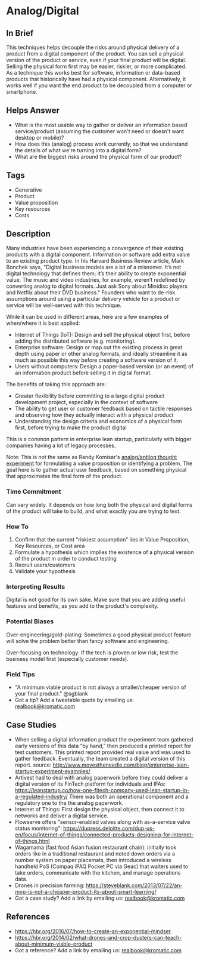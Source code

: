 # Analog/Digital

## In Brief

This techniques helps decouple the risks around physical delivery of a product from a digital component of the product. You can sell a physical version of the product or service, even if your final product will be digital. Selling the physical form first may be easier, riskier, or more complicated. As a technique this works best for software, information or data-based products that historically have had a physical component. Alternatively, it works well if you want the end product to be decoupled from a computer or smartphone.

## Helps Answer

 * What is the most usable way to gather or deliver an information based service/product (assuming the customer won't need or doesn't want desktop or mobile)?
 * How does this (analog) process work currently, so that we understand the details of what we're turning into a digital form?
 * What are the biggest risks around the physical form of our product?

## Tags
 * Generative
 * Product
 * Value proposition
 * Key resources
 * Costs

## Description

Many industries have been experiencing a convergence of their existing products with a digital component. Information or software add extra value to an existing product type. In his Harvard Business Review article, Mark Bonchek says, "Digital business models are a bit of a misnomer. It’s not digital technology that defines them; it’s their ability to create exponential value. The music and video industries, for example, weren’t redefined by converting analog to digital formats. Just ask Sony about Minidisc players and Netflix about their DVD business." Founders who want to de-risk assumptions around using a particular delivery vehicle for a product or service will be well-served with this technique. 

While it can be used in different areas, here are a few examples of when/where it is best applied:
 * Internet of Things (IoT): Design and sell the physical object first, before adding the distributed software (e.g. monitoring).
 * Enterprise software: Design or map out the existing process in great depth using paper or other analog formats, and ideally streamline it as much as possible this way before creating a software version of it.
 * Users without computers: Design a paper-based version (or an event) of an information product before selling it in digital format.

The benefits of taking this approach are:
 * Greater flexibility before committing to a large digital product development project, especially in the context of software
 * The ability to get user or customer feedback based on tactile responses and observing how they actually interact with a physical product
 * Understanding the design criteria and economics of a physical form first, before trying to make the product digital

This is a common pattern in enterprise lean startup, particularly with bigger companies having a lot of legacy processes. 

Note: This is not the same as Randy Komisar's [analog/antilog thought experiment](http://ecorner.stanford.edu/videos/2418/Analogs-and-Antilogs-Nothing-is-Revolutionary) for formulating a value proposition or identifying a problem. The goal here is to gather actual user feedback, based on something physical that approximates the final form of the product. 

### Time Commitment

Can vary widely. It depends on how long both the physical and digital forms of the product will take to build, and what exactly you are trying to test. 

### How To

1. Confirm that the current "riskiest assumption" lies in Value Proposition, Key Resources, or Cost area 
2. Formulate a hypothesis which implies the existence of a physical version of the product in order to conduct testing
3. Recruit users/customers
4. Validate your hypothesis

### Interpreting Results

Digital is not good for its own sake. Make sure that you are adding useful features and benefits, as you add to the product's complexity. 

### Potential Biases

Over-engineering/gold-plating: Sometimes a good physical product feature will solve the problem better than fancy software and engineering.

Over-focusing on technology: If the tech is proven or low risk, test the business model first (especially customer needs).

### Field Tips
* "A minimum viable product is not always a smaller/cheaper version of your final product." @sgblank 
* Got a tip? Add a tweetable quote by emailing us: [realbook@kromatic.com](mailto:realbook@kromatic.com)

## Case Studies
* When selling a digital information product the experiment team gathered early versions of this data “by hand,” then produced a printed report for test customers. This printed report provided real value and was used to gather feedback. Eventually, the team created a digital version of this report. source: http://www.movestheneedle.com/blog/enterprise-lean-startup-experiment-examples/
* Artivest had to deal with analog paperwork before they could deliver a digital version of its FinTech platform for individuals and IFAs: https://leanstartup.co/how-one-fitech-company-used-lean-startup-in-a-regulated-industry/ There was both an operational component and a regulatory one to the the analog paperwork.
* Internet of Things: First design the physical object, then connect it to networks and deliver a digital service. 
* Flowserve offers "sensor-enabled valves along with as-a-service valve status monitoring": https://dupress.deloitte.com/dup-us-en/focus/internet-of-things/connected-products-designing-for-internet-of-things.html
* Wagamama (fast food Asian fusion restaurant chain): initially took orders like in a traditional restaurant and noted down orders via a number system on paper placemats, then introduced a wireless handheld PoS (Compaq iPAQ Pocket PC via Geac) that waiters used to take orders, communicate with the kitchen, and manage operations data. 
* Drones in precision farming: https://steveblank.com/2013/07/22/an-mvp-is-not-a-cheaper-product-its-about-smart-learning/
* Got a case study? Add a link by emailing us: [realbook@kromatic.com](mailto:realbook@kromatic.com) 
 
## References
* https://hbr.org/2016/07/how-to-create-an-exponential-mindset
* https://hbr.org/2014/02/what-drones-and-crop-dusters-can-teach-about-minimum-viable-product
* Got a reference? Add a link by emailing us: [realbook@kromatic.com](realbook@kromatic.com) 